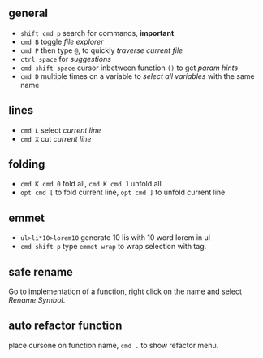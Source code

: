 ## general
- `shift cmd p` search for commands, **important**
- `cmd B` toggle *file explorer*
- `cmd P` then type `@`, to quickly *traverse current file*
- `ctrl space` for *suggestions*
- `cmd shift space` cursor inbetween function `()` to get *param hints*
- `cmd D` multiple times on a variable to *select all variables* with the same name

## lines
- `cmd L` select *current line*
- `cmd X` cut *current line*

## folding
- `cmd K cmd 0` fold all, `cmd K cmd J` unfold all
- `opt cmd [` to fold current line, `opt cmd ]` to unfold current line

## emmet
- `ul>li*10>lorem10` generate 10 lis with 10 word lorem in ul
- `cmd shift p` type `emmet wrap` to wrap selection with tag.

## safe rename
Go to implementation of a function, right click on the name and select *Rename Symbol*.

## auto refactor function
place cursone on function name, `cmd .` to show refactor menu.